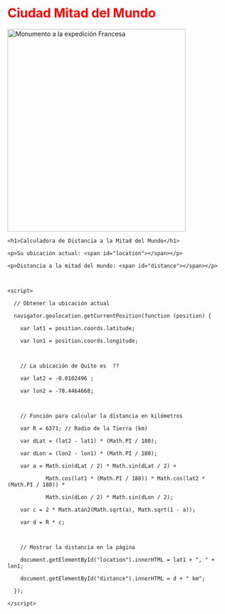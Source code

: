 <h1 style="color:red;"> Ciudad Mitad del Mundo </h1>
<img src="https://www.google.com/url?sa=i&url=https%3A%2F%2Fwww.howlanders.com%2Fblog%2Fecuador%2Fciudad-mitad-mundo-quito%2F&psig=AOvVaw2cOSlq8GVmZJ2MBdBpd59T&ust=1676586428929000&source=images&cd=vfe&ved=0CBAQjRxqFwoTCMicpKbJmP0CFQAAAAAdAAAAABAE.jpg"
     alt="Monumento a la expedición Francesa" width="400" height="453" />

<body>

    <h1>Calculadora de Distancia a la Mitad del Mundo</h1>

    <p>Su ubicación actual: <span id="location"></span></p>

    <p>Distancia a la mitad del mundo: <span id="distance"></span></p>



    <script>

      // Obtener la ubicación actual

      navigator.geolocation.getCurrentPosition(function (position) {

        var lat1 = position.coords.latitude;

        var lon1 = position.coords.longitude;



        // La ubicación de Quito es  ??

        var lat2 = -0.0102496 ;

        var lon2 = -78.4464668;



        // Función para calcular la distancia en kilómetros

        var R = 6371; // Radio de la Tierra (km)

        var dLat = (lat2 - lat1) * (Math.PI / 180);

        var dLon = (lon2 - lon1) * (Math.PI / 180);

        var a = Math.sin(dLat / 2) * Math.sin(dLat / 2) +

                Math.cos(lat1 * (Math.PI / 180)) * Math.cos(lat2 * (Math.PI / 180)) *

                Math.sin(dLon / 2) * Math.sin(dLon / 2);

        var c = 2 * Math.atan2(Math.sqrt(a), Math.sqrt(1 - a));

        var d = R * c;



        // Mostrar la distancia en la página

        document.getElementById("location").innerHTML = lat1 + ", " + lon1;

        document.getElementById("distance").innerHTML = d + " km";

      });

    </script>

  </body>
